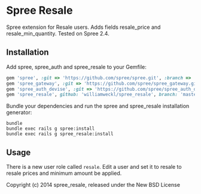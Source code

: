 Spree Resale
=========

Spree extension for Resale users. Adds fields resale_price and resale_min_quantity. Tested on Spree 2.4.

Installation
------------

Add spree, spree_auth and spree_resale to your Gemfile:

```ruby
gem 'spree', :git => 'https://github.com/spree/spree.git', :branch => '2-4-stable'
gem 'spree_gateway', :git => 'https://github.com/spree/spree_gateway.git', :branch => '2-4-stable'
gem 'spree_auth_devise', :git => 'https://github.com/spree/spree_auth_devise.git', :branch => '2-4-stable'
gem 'spree_resale', github: 'williamweckl/spree_resale', branch: 'master'
```

Bundle your dependencies and run the spree and spree_resale installation generator:

```shell
bundle
bundle exec rails g spree:install
bundle exec rails g spree_resale:install
```

Usage
------------

There is a new user role called `resale`. Edit a user and set it to resale to resale prices and minimum amount be applied.

Copyright (c) 2014 spree_resale, released under the New BSD License
